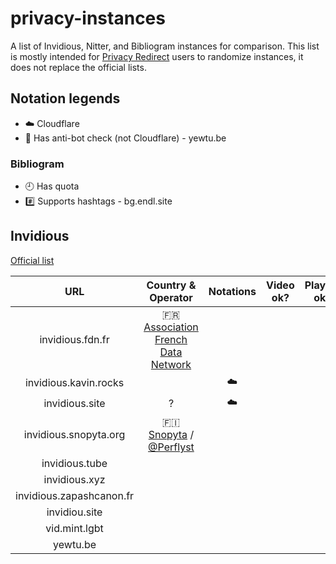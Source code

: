# privacy-instances
A list of Invidious, Nitter, and Bibliogram instances for comparison. This list is mostly intended for [Privacy Redirect](https://github.com/SimonBrazell/privacy-redirect) users to randomize instances, it does not replace the official lists.

## Notation legends

* :cloud: Cloudflare
* :robot: Has anti-bot check (not Cloudflare) - yewtu.be

### Bibliogram

* :clock9: Has quota
* :hash: Supports hashtags - bg.endl.site

## Invidious

[Official list](https://github.com/iv-org/invidious/wiki/Invidious-Instances)

| URL | Country & Operator | Notations | Video ok? | Playlist ok? | Search ok? | Channel ok? |
|:--:|:--:|:--:|:--:|:--:|:--:|:--:|
| invidious.fdn.fr | :fr: [Association French Data Network](https://www.fdn.fr/) | | | | | |
| invidious.kavin.rocks | | :cloud: | | | | |
| invidious.site | ? | :cloud: | | | | |
| invidious.snopyta.org | 🇫🇮 [Snopyta](https://snopyta.org) / [@Perflyst](https://github.com/Perflyst) |
| invidious.tube |
| invidious.xyz	| | | | | |
| invidious.zapashcanon.fr | | | | | |
| invidiou.site |  | | | | |
| vid.mint.lgbt | | | | | |
| yewtu.be | | | | | |
